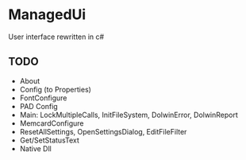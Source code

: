 # ManagedUi

User interface rewritten in c#

## TODO

- About
- Config (to Properties)
- FontConfigure
- PAD Config
- Main: LockMultipleCalls, InitFileSystem, DolwinError, DolwinReport
- MemcardConfigure
- ResetAllSettings, OpenSettingsDialog, EditFileFilter
- Get/SetStatusText
- Native Dll

